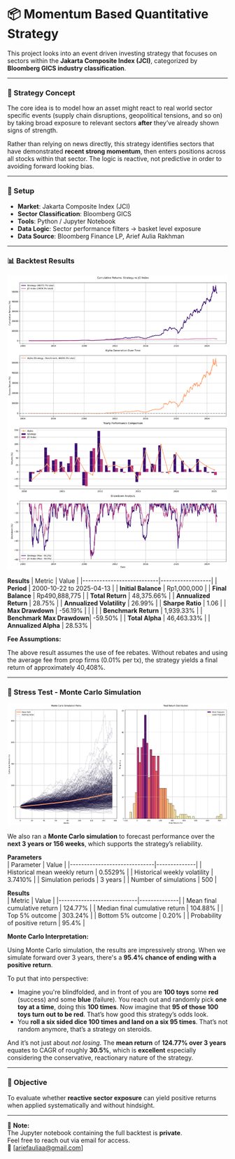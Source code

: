 # 📦 Momentum Based Quantitative Strategy

This project looks into an event driven investing strategy that focuses on sectors within the **Jakarta Composite Index (JCI)**, categorized by **Bloomberg GICS industry classification**.

---

### 🧠 Strategy Concept

The core idea is to model how an asset might react to real world sector specific events (supply chain disruptions, geopolitical tensions, and so on) by taking broad exposure to relevant sectors **after** they’ve already shown signs of strength.

Rather than relying on news directly, this strategy identifies sectors that have demonstrated **recent strong momentum**, then enters positions across all stocks within that sector. The logic is reactive, not predictive in order to avoiding forward looking bias.

---

### 🔧 Setup
- **Market**: Jakarta Composite Index (JCI)  
- **Sector Classification**: Bloomberg GICS  
- **Tools**: Python / Jupyter Notebook  
- **Data Logic**: Sector performance filters → basket level exposure
- **Data Source**: Bloomberg Finance LP, Arief Aulia Rakhman  

---

### 📊 Backtest Results

![Backtest Preview](Backtest%20-%20Preview.png)

**Results** 
| Metric                    | Value            |
|---------------------------|------------------|
| **Period**                | 2000-10-22 to 2025-04-13 |
| **Initial Balance**       | Rp1,000,000       |
| **Final Balance**         | Rp490,888,775     |
| **Total Return**          | 48,375.66%        |
| **Annualized Return**     | 28.75%            |
| **Annualized Volatility** | 26.99%            |
| **Sharpe Ratio**          | 1.06              |
| **Max Drawdown**          | -56.19%           |
|                           |                  |
| **Benchmark Return**      | 1,939.33%         |
| **Benchmark Max Drawdown**| -59.50%           |
| **Total Alpha**           | 46,463.33%        |
| **Annualized Alpha**      | 28.53%            |

**Fee Assumptions:**  

The above result assumes the use of fee rebates. Without rebates and using the average fee from prop firms (0.01% per tx), the strategy yields a final return of approximately 40,408%.

---

### 🔮 Stress Test - Monte Carlo Simulation

![Monte Carlo Preview](Monte%20Carlo%20-%20Preview.png)

We also ran a **Monte Carlo simulation** to forecast performance over the **next 3 years or 156 weeks**, which supports the strategy’s reliability.

**Parameters**  
| Parameter                     | Value        |
|------------------------------|--------------|
| Historical mean weekly return | 0.5529%      |
| Historical weekly volatility  | 3.7410%      |
| Simulation periods            | 3 years |
| Number of simulations         | 500          |

**Results**  
| Metric                      | Value        |
|----------------------------|--------------|
| Mean final cumulative return | 124.77%     |
| Median final cumulative return | 104.88%   |
| Top 5% outcome              | 303.24%      |
| Bottom 5% outcome           | 0.20%        |
| Probability of positive return | 95.4%     |

**Monte Carlo Interpretation:**  

Using Monte Carlo simulation, the results are impressively strong. When we simulate forward over 3 years, there's a **95.4% chance of ending with a positive return**.

To put that into perspective:  

- Imagine you're blindfolded, and in front of you are **100 toys** some **red** (success) and some **blue** (failure). You reach out and randomly pick **one toy at a time**, doing this **100 times**. Now imagine that **95 of those 100 toys turn out to be red**. That’s how good this strategy’s odds look.
- You **roll a six sided dice 100 times and land on a six 95 times**. That’s not random anymore, that’s a strategy on steroids.

And it’s not just about *not losing*. The **mean return** of **124.77% over 3 years** equates to CAGR of roughly **30.5%**, which is **excellent** especially considering the conservative, reactionary nature of the strategy.

---

### 🎯 Objective

To evaluate whether **reactive sector exposure** can yield positive returns when applied systematically and without hindsight.

---

📁 **Note:**  
The Jupyter notebook containing the full backtest is **private**.  
Feel free to reach out via email for access.  
📧 [ariefauliaa@gmail.com]
